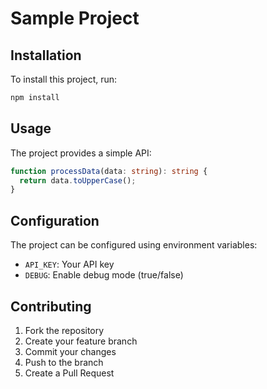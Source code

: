 # Sample Project

## Installation

To install this project, run:

```bash
npm install
```

## Usage

The project provides a simple API:

```typescript
function processData(data: string): string {
  return data.toUpperCase();
}
```

## Configuration

The project can be configured using environment variables:

- `API_KEY`: Your API key
- `DEBUG`: Enable debug mode (true/false)

## Contributing

1. Fork the repository
2. Create your feature branch
3. Commit your changes
4. Push to the branch
5. Create a Pull Request 